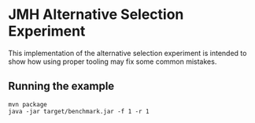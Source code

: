 # JMH Alternative Selection Experiment

This implementation of the alternative selection experiment
is intended to show how using proper tooling may fix
some common mistakes.

## Running the example

```shell
mvn package
java -jar target/benchmark.jar -f 1 -r 1
```
